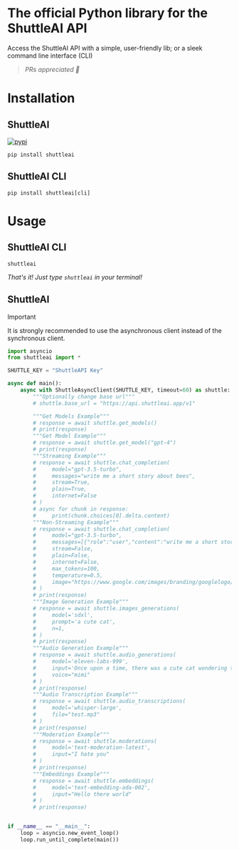 # The official Python library for the ShuttleAI API
Access the ShuttleAI API with a simple, user-friendly lib; or a sleek command line interface (CLI)

> *PRs appreciated 🙂*
# Installation
## ShuttleAI
[![pypi](https://img.shields.io/pypi/v/shuttleai.svg?color=blue)](https://pypi.org/project/shuttleai/)
```ShellSession
pip install shuttleai
```

## ShuttleAI CLI
```ShellSession
pip install shuttleai[cli]
```

# Usage
## ShuttleAI CLI
```ShellSession
shuttleai
```
*That's it! Just type `shuttleai` in your terminal!*
## ShuttleAI
> [!IMPORTANT]
> It is strongly recommended to use the asynchronous client instead of the synchronous client.
```py
import asyncio
from shuttleai import *

SHUTTLE_KEY = "ShuttleAPI Key"

async def main():
    async with ShuttleAsyncClient(SHUTTLE_KEY, timeout=60) as shuttle:
        """Optionally change base url"""
        # shuttle.base_url = "https://api.shuttleai.app/v1"

        """Get Models Example"""
        # response = await shuttle.get_models()
        # print(response)
        """Get Model Example"""
        # response = await shuttle.get_model("gpt-4")
        # print(response)
        """Streaming Example"""
        # response = await shuttle.chat_completion(
        #     model="gpt-3.5-turbo",
        #     messages="write me a short story about bees",
        #     stream=True,
        #     plain=True,
        #     internet=False
        # )
        # async for chunk in response:
        #     print(chunk.choices[0].delta.content)
        """Non-Streaming Example"""
        # response = await shuttle.chat_completion(
        #     model="gpt-3.5-turbo",
        #     messages=[{"role":"user","content":"write me a short story about bees"}],
        #     stream=False,
        #     plain=False,
        #     internet=False,
        #     max_tokens=100,
        #     temperature=0.5,
        #     image="https://www.google.com/images/branding/googlelogo/1x/googlelogo_color_272x92dp.png"
        # )
        # print(response)
        """Image Generation Example"""
        # response = await shuttle.images_generations(
        #     model='sdxl',
        #     prompt='a cute cat',
        #     n=1,
        # )
        # print(response)
        """Audio Generation Example"""
        # response = await shuttle.audio_generations(
        #     model='eleven-labs-999',
        #     input='Once upon a time, there was a cute cat wondering through a dark, cold forest.',
        #     voice="mimi"
        # )
        # print(response)
        """Audio Transcription Example"""
        # response = await shuttle.audio_transcriptions(
        #     model='whisper-large',
        #     file="test.mp3"
        # )
        # print(response)
        """Moderation Example"""
        # response = await shuttle.moderations(
        #     model='text-moderation-latest',
        #     input="I hate you"
        # )
        # print(response)
        """Embeddings Example"""
        # response = await shuttle.embeddings(
        #     model='text-embedding-ada-002',
        #     input="Hello there world"
        # )
        # print(response)


if __name__ == "__main__":
    loop = asyncio.new_event_loop()
    loop.run_until_complete(main())
```
